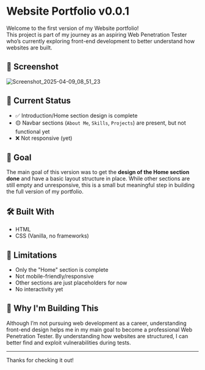 # Website Portfolio v0.0.1

Welcome to the first version of my Website portfolio!  
This project is part of my journey as an aspiring Web Penetration Tester who’s currently exploring front-end development to better understand how websites are built.
## 📸 Screenshot
![Screenshot_2025-04-09_08_51_23](https://github.com/user-attachments/assets/e31fb201-e737-4498-92fc-5696d2c18f91)

## 📌 Current Status

- ✅ Introduction/Home section design is complete  
- 🟡 Navbar sections (`About Me`, `Skills`, `Projects`) are present, but not functional yet  
- ❌ Not responsive (yet)

## 🎯 Goal

The main goal of this version was to get the **design of the Home section done** and have a basic layout structure in place. While other sections are still empty and unresponsive, this is a small but meaningful step in building the full version of my portfolio.

## 🛠️ Built With

- HTML
- CSS (Vanilla, no frameworks)

## 🚧 Limitations

- Only the "Home" section is complete
- Not mobile-friendly/responsive
- Other sections are just placeholders for now
- No interactivity yet

## 🙌 Why I'm Building This

Although I’m not pursuing web development as a career, understanding front-end design helps me in my main goal to become a professional Web Penetration Tester. By understanding how websites are structured, I can better find and exploit vulnerabilities during tests.

---

Thanks for checking it out!
